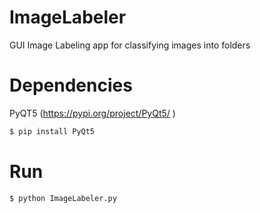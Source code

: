 # ImageLabeler
GUI Image Labeling app for classifying images into folders

# Dependencies
PyQT5 (https://pypi.org/project/PyQt5/ )
```sh
$ pip install PyQt5
```

# Run
```sh 
$ python ImageLabeler.py
```
